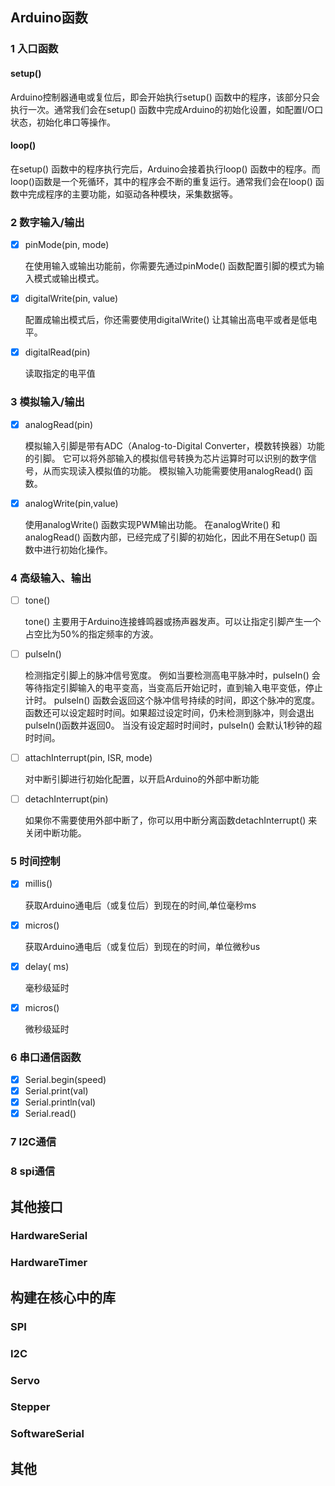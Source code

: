 

## Arduino函数

### 1 入口函数

#### setup()

Arduino控制器通电或复位后，即会开始执行setup() 函数中的程序，该部分只会执行一次。通常我们会在setup() 函数中完成Arduino的初始化设置，如配置I/O口状态，初始化串口等操作。

#### loop()

在setup() 函数中的程序执行完后，Arduino会接着执行loop() 函数中的程序。而loop()函数是一个死循环，其中的程序会不断的重复运行。通常我们会在loop() 函数中完成程序的主要功能，如驱动各种模块，采集数据等。

### 2 数字输入/输出

- [x] pinMode(pin, mode) 

  在使用输入或输出功能前，你需要先通过pinMode() 函数配置引脚的模式为输入模式或输出模式。

- [x] digitalWrite(pin, value)

  配置成输出模式后，你还需要使用digitalWrite() 让其输出高电平或者是低电平。

- [x] digitalRead(pin)

  读取指定的电平值

### 3 模拟输入/输出

- [x] analogRead(pin) 

  模拟输入引脚是带有ADC（Analog-to-Digital Converter，模数转换器）功能的引脚。
  它可以将外部输入的模拟信号转换为芯片运算时可以识别的数字信号，从而实现读入模拟值的功能。
  模拟输入功能需要使用analogRead() 函数。

- [x] analogWrite(pin,value)

  使用analogWrite() 函数实现PWM输出功能。
  在analogWrite() 和analogRead() 函数内部，已经完成了引脚的初始化，因此不用在Setup() 函数中进行初始化操作。

### 4 高级输入、输出

- [ ] tone()

  tone() 主要用于Arduino连接蜂鸣器或扬声器发声。可以让指定引脚产生一个占空比为50%的指定频率的方波。

- [ ] pulseIn()

  检测指定引脚上的脉冲信号宽度。
  例如当要检测高电平脉冲时，pulseIn() 会等待指定引脚输入的电平变高，当变高后开始记时，直到输入电平变低，停止计时。
  pulseln() 函数会返回这个脉冲信号持续的时间，即这个脉冲的宽度。
  函数还可以设定超时时间。如果超过设定时间，仍未检测到脉冲，则会退出pulseIn()函数并返回0。
  当没有设定超时时间时，pulseIn() 会默认1秒钟的超时时间。

- [ ] attachInterrupt(pin, ISR, mode)

  对中断引脚进行初始化配置，以开启Arduino的外部中断功能

- [ ] detachInterrupt(pin)

  如果你不需要使用外部中断了，你可以用中断分离函数detachInterrupt() 来关闭中断功能。

### 5 时间控制

- [x] millis()

  获取Arduino通电后（或复位后）到现在的时间,单位毫秒ms

- [x] micros()

  获取Arduino通电后（或复位后）到现在的时间，单位微秒us

- [x] delay( ms)

  毫秒级延时

- [x] micros()

  微秒级延时

### 6 串口通信函数

- [x] Serial.begin(speed)
- [x] Serial.print(val)
- [x] Serial.println(val)
- [x] Serial.read()

### 7 I2C通信

### 8 spi通信



## 其他接口

### HardwareSerial



### HardwareTimer



## 构建在核心中的库

### SPI



### I2C



### Servo



### Stepper



### SoftwareSerial



## 其他



